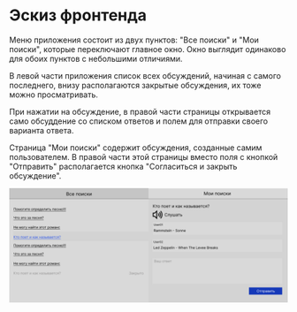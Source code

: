 # Эскиз фронтенда

Меню приложения состоит из двух пунктов: "Все поиски" и "Мои поиски", которые переключают главное окно. Окно выглядит одинаково для обоих пунктов с небольшими отличиями.

В левой части приложения список всех обсуждений, начиная с самого последнего, внизу располагаются закрытые обсуждения, их тоже можно просматривать.

При нажатии на обсуждение, в правой части страницы открывается само обсуддение со списком ответов и полем для отправки своего варианта ответа.

Страница "Мои поиски" содержит обсуждения, созданные самим пользователем. В правой части этой страницы вместо поля с кнопкой "Отправить" располагается кнопка "Согласиться и закрыть обсуждение".

![Эскиз фронтенда](/img/music.png)